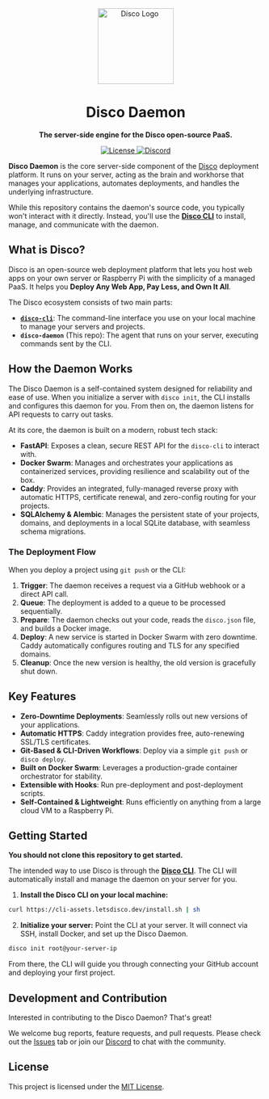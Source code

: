 <div align="center">
  <img src="https://github.com/letsdiscodev/.github/assets/1017304/8c1d7ecc-4bb7-411a-8da1-e7c4ff465931" alt="Disco Logo" width="150">
  <h1>Disco Daemon</h1>
  <p>
    <strong>The server-side engine for the Disco open-source PaaS.</strong>
  </p>
  <p>
    <a href="https://github.com/letsdiscodev/disco-daemon/blob/main/LICENSE">
      <img src="https://img.shields.io/github/license/letsdiscodev/disco-daemon?style=for-the-badge" alt="License">
    </a>
    <a href="https://discord.gg/7J4vb5uUwU">
      <img src="https://img.shields.io/discord/1200593573062651914?style=for-the-badge&logo=discord&label=discord" alt="Discord">
    </a>
  </p>
</div>

**Disco Daemon** is the core server-side component of the [Disco](https://disco.cloud) deployment platform. It runs on your server, acting as the brain and workhorse that manages your applications, automates deployments, and handles the underlying infrastructure.

While this repository contains the daemon's source code, you typically won't interact with it directly. Instead, you'll use the [**Disco CLI**](https://github.com/letsdiscodev/cli) to install, manage, and communicate with the daemon.

## What is Disco?

Disco is an open-source web deployment platform that lets you host web apps on your own server or Raspberry Pi with the simplicity of a managed PaaS. It helps you **Deploy Any Web App, Pay Less, and Own It All**.

The Disco ecosystem consists of two main parts:
*   [**`disco-cli`**](https://github.com/letsdiscodev/cli): The command-line interface you use on your local machine to manage your servers and projects.
*   **`disco-daemon`** (This repo): The agent that runs on your server, executing commands sent by the CLI.

## How the Daemon Works

The Disco Daemon is a self-contained system designed for reliability and ease of use. When you initialize a server with `disco init`, the CLI installs and configures this daemon for you. From then on, the daemon listens for API requests to carry out tasks.

At its core, the daemon is built on a modern, robust tech stack:

*   **FastAPI**: Exposes a clean, secure REST API for the `disco-cli` to interact with.
*   **Docker Swarm**: Manages and orchestrates your applications as containerized services, providing resilience and scalability out of the box.
*   **Caddy**: Provides an integrated, fully-managed reverse proxy with automatic HTTPS, certificate renewal, and zero-config routing for your projects.
*   **SQLAlchemy & Alembic**: Manages the persistent state of your projects, domains, and deployments in a local SQLite database, with seamless schema migrations.

### The Deployment Flow

When you deploy a project using `git push` or the CLI:

1.  **Trigger**: The daemon receives a request via a GitHub webhook or a direct API call.
2.  **Queue**: The deployment is added to a queue to be processed sequentially.
3.  **Prepare**: The daemon checks out your code, reads the `disco.json` file, and builds a Docker image.
4.  **Deploy**: A new service is started in Docker Swarm with zero downtime. Caddy automatically configures routing and TLS for any specified domains.
5.  **Cleanup**: Once the new version is healthy, the old version is gracefully shut down.

## Key Features

*   **Zero-Downtime Deployments**: Seamlessly rolls out new versions of your applications.
*   **Automatic HTTPS**: Caddy integration provides free, auto-renewing SSL/TLS certificates.
*   **Git-Based & CLI-Driven Workflows**: Deploy via a simple `git push` or `disco deploy`.
*   **Built on Docker Swarm**: Leverages a production-grade container orchestrator for stability.
*   **Extensible with Hooks**: Run pre-deployment and post-deployment scripts.
*   **Self-Contained & Lightweight**: Runs efficiently on anything from a large cloud VM to a Raspberry Pi.

## Getting Started

**You should not clone this repository to get started.**

The intended way to use Disco is through the **[Disco CLI](https://github.com/letsdiscodev/cli)**. The CLI will automatically install and manage the daemon on your server for you.

1.  **Install the Disco CLI on your local machine:**
```bash
curl https://cli-assets.letsdisco.dev/install.sh | sh
```

2.  **Initialize your server:**
    Point the CLI at your server. It will connect via SSH, install Docker, and set up the Disco Daemon.
```bash
disco init root@your-server-ip
```

From there, the CLI will guide you through connecting your GitHub account and deploying your first project.

## Development and Contribution

Interested in contributing to the Disco Daemon? That's great!

We welcome bug reports, feature requests, and pull requests. Please check out the [Issues](https://github.com/letsdiscodev/disco-daemon/issues) tab or join our [Discord](https://discord.gg/7J4vb5uUwU) to chat with the community.

## License

This project is licensed under the [MIT License](LICENSE).
